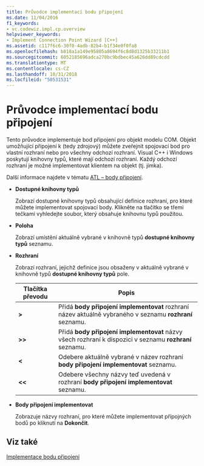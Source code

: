 ```yaml
---
title: Průvodce implementací bodu připojení
ms.date: 11/04/2016
f1_keywords:
- vc.codewiz.impl.cp.overview
helpviewer_keywords:
- Implement Connection Point Wizard [C++]
ms.assetid: c117f6c6-30f0-4adb-82b4-b1f34e0f0fa8
ms.openlocfilehash: b818a1a149e95805a8694f6c8d8d1325b33211b1
ms.sourcegitcommit: 6052185696adca270bc9bdbec45a626dd89cdcdd
ms.translationtype: MT
ms.contentlocale: cs-CZ
ms.lasthandoff: 10/31/2018
ms.locfileid: "50531531"
---
```

# <a name="implement-connection-point-wizard"></a>Průvodce implementací bodu připojení

Tento průvodce implementuje bod připojení pro objekt modelu COM. Objekt umožňující připojení k (tedy zdrojový) můžete zveřejnit spojovací bod pro vlastní rozhraní nebo pro všechny odchozí rozhraní. Visual C++ i Windows poskytují knihovny typů, které mají odchozí rozhraní. Každý odchozí rozhraní je možné implementovat klientem na objekt (tj. jímka).

Další informace najdete v tématu [ATL – body připojení](../atl/atl-connection-points.md).

- **Dostupné knihovny typů**

   Zobrazí dostupné knihovny typů obsahující definice rozhraní, pro které můžete implementovat spojovací body. Klikněte na tlačítko se třemi tečkami vyhledejte soubor, který obsahuje knihovnu typů použitou.

- **Poloha**

   Zobrazí umístění aktuálně vybrané v knihovně typů **dostupné knihovny typů** seznamu.

- **Rozhraní**

   Zobrazí rozhraní, jejichž definice jsou obsaženy v aktuálně vybrané v knihovně typů **dostupné knihovny typů** pole.

   |Tlačítka převodu|Popis|
   |---------------------|-----------------|
   |**>**|Přidá **body připojení implementovat** rozhraní název aktuálně vybraného v seznamu **rozhraní** seznamu.|
   |**>>**|Přidá **body připojení implementovat** názvy všech rozhraní k dispozici v seznamu **rozhraní** seznamu.|
   |**\<**|Odebere aktuálně vybrané v název rozhraní **body připojení implementovat** seznamu.|
   |**\<\<**|Odebere všechny názvy teď uvedená v rozhraní **body připojení implementovat** seznamu.|

- **Body připojení implementovat**

   Zobrazuje názvy rozhraní, pro které můžete implementovat přípojných bodů po kliknutí na **Dokončit**.

## <a name="see-also"></a>Viz také

[Implementace bodu připojení](../ide/implementing-a-connection-point-visual-cpp.md)